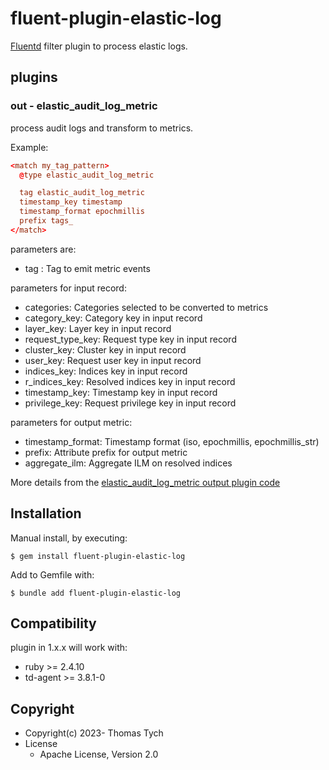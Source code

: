 # fluent-plugin-elastic-log

[Fluentd](https://fluentd.org/) filter plugin to process elastic logs.

## plugins

### out - elastic_audit_log_metric

process audit logs and transform to metrics.

Example:

``` conf
<match my_tag_pattern>
  @type elastic_audit_log_metric

  tag elastic_audit_log_metric
  timestamp_key timestamp
  timestamp_format epochmillis
  prefix tags_
</match>
```

parameters are:
* tag : Tag to emit metric events

parameters for input record:
* categories: Categories selected to be converted to metrics
* category_key: Category key in input record
* layer_key: Layer key in input record
* request_type_key: Request type key in input record
* cluster_key: Cluster key in input record
* user_key: Request user key in input record
* indices_key: Indices key in input record
* r_indices_key: Resolved indices key in input record
* timestamp_key: Timestamp key in input record
* privilege_key: Request privilege key in input record

parameters for output metric:
* timestamp_format: Timestamp format (iso, epochmillis, epochmillis_str)
* prefix: Attribute prefix for output metric
* aggregate_ilm: Aggregate ILM on resolved indices

More details from the
[elastic_audit_log_metric output plugin code](blob/master/lib/fluent/plugin/out_elastic_audit_log_metric.rb#L49)

## Installation


Manual install, by executing:

    $ gem install fluent-plugin-elastic-log

Add to Gemfile with:

    $ bundle add fluent-plugin-elastic-log

## Compatibility

plugin in 1.x.x will work with:
- ruby >= 2.4.10
- td-agent >= 3.8.1-0

## Copyright

* Copyright(c) 2023- Thomas Tych
* License
  * Apache License, Version 2.0
